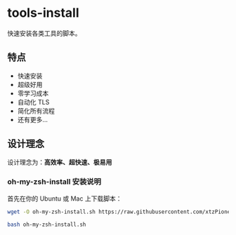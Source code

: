 # tools-install

快速安装各类工具的脚本。

## 特点

- 快速安装
- 超级好用
- 零学习成本
- 自动化 TLS
- 简化所有流程
- 还有更多...

## 设计理念

设计理念为：**高效率、超快速、极易用**

### oh-my-zsh-install 安装说明

首先在你的 Ubuntu 或 Mac 上下载脚本：

```bash
wget -O oh-my-zsh-install.sh https://raw.githubusercontent.com/xtzPioneer/tools-install/main/oh-my-zsh-install.sh
```
```bash
bash oh-my-zsh-install.sh
```

